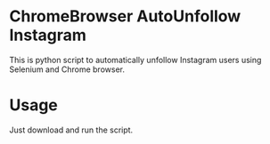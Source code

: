 # ChromeBrowser AutoUnfollow Instagram
This is python script to automatically unfollow Instagram users using Selenium and Chrome browser.

# Usage
Just download and run the script.
